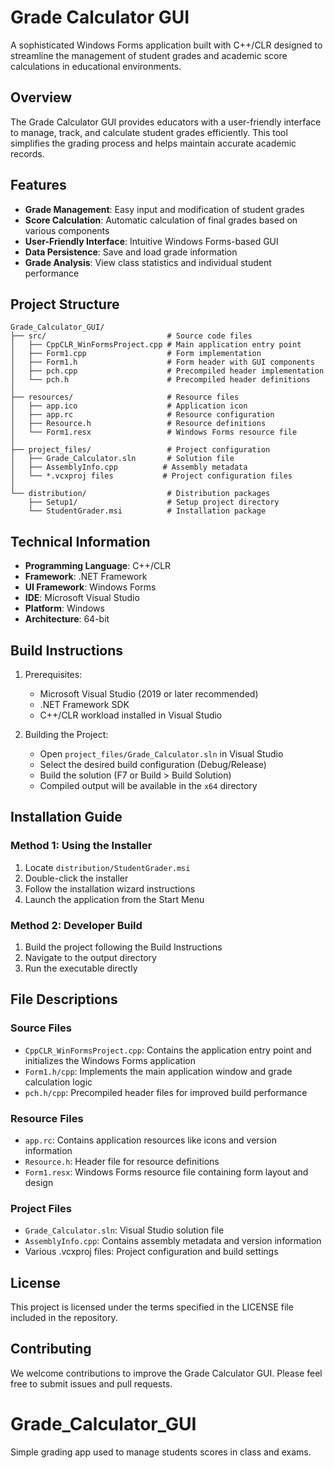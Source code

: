 # Grade Calculator GUI

A sophisticated Windows Forms application built with C++/CLR designed to streamline the management of student grades and academic score calculations in educational environments.

## Overview
The Grade Calculator GUI provides educators with a user-friendly interface to manage, track, and calculate student grades efficiently. This tool simplifies the grading process and helps maintain accurate academic records.

## Features
- **Grade Management**: Easy input and modification of student grades
- **Score Calculation**: Automatic calculation of final grades based on various components
- **User-Friendly Interface**: Intuitive Windows Forms-based GUI
- **Data Persistence**: Save and load grade information
- **Grade Analysis**: View class statistics and individual student performance

## Project Structure
```
Grade_Calculator_GUI/
├── src/                           # Source code files
│   ├── CppCLR_WinFormsProject.cpp # Main application entry point
│   ├── Form1.cpp                  # Form implementation
│   ├── Form1.h                    # Form header with GUI components
│   ├── pch.cpp                    # Precompiled header implementation
│   └── pch.h                      # Precompiled header definitions
│
├── resources/                     # Resource files
│   ├── app.ico                    # Application icon
│   ├── app.rc                     # Resource configuration
│   ├── Resource.h                 # Resource definitions
│   └── Form1.resx                 # Windows Forms resource file
│
├── project_files/                 # Project configuration
│   ├── Grade_Calculator.sln       # Solution file
│   ├── AssemblyInfo.cpp          # Assembly metadata
│   └── *.vcxproj files           # Project configuration files
│
└── distribution/                  # Distribution packages
    ├── Setup1/                    # Setup project directory
    └── StudentGrader.msi          # Installation package
```

## Technical Information
- **Programming Language**: C++/CLR
- **Framework**: .NET Framework
- **UI Framework**: Windows Forms
- **IDE**: Microsoft Visual Studio
- **Platform**: Windows
- **Architecture**: 64-bit

## Build Instructions
1. Prerequisites:
   - Microsoft Visual Studio (2019 or later recommended)
   - .NET Framework SDK
   - C++/CLR workload installed in Visual Studio

2. Building the Project:
   - Open `project_files/Grade_Calculator.sln` in Visual Studio
   - Select the desired build configuration (Debug/Release)
   - Build the solution (F7 or Build > Build Solution)
   - Compiled output will be available in the `x64` directory

## Installation Guide
### Method 1: Using the Installer
1. Locate `distribution/StudentGrader.msi`
2. Double-click the installer
3. Follow the installation wizard instructions
4. Launch the application from the Start Menu

### Method 2: Developer Build
1. Build the project following the Build Instructions
2. Navigate to the output directory
3. Run the executable directly

## File Descriptions
### Source Files
- `CppCLR_WinFormsProject.cpp`: Contains the application entry point and initializes the Windows Forms application
- `Form1.h/cpp`: Implements the main application window and grade calculation logic
- `pch.h/cpp`: Precompiled header files for improved build performance

### Resource Files
- `app.rc`: Contains application resources like icons and version information
- `Resource.h`: Header file for resource definitions
- `Form1.resx`: Windows Forms resource file containing form layout and design

### Project Files
- `Grade_Calculator.sln`: Visual Studio solution file
- `AssemblyInfo.cpp`: Contains assembly metadata and version information
- Various .vcxproj files: Project configuration and build settings

## License
This project is licensed under the terms specified in the LICENSE file included in the repository.

## Contributing
We welcome contributions to improve the Grade Calculator GUI. Please feel free to submit issues and pull requests.

# Grade_Calculator_GUI

Simple grading app used to manage students scores in class and exams.
